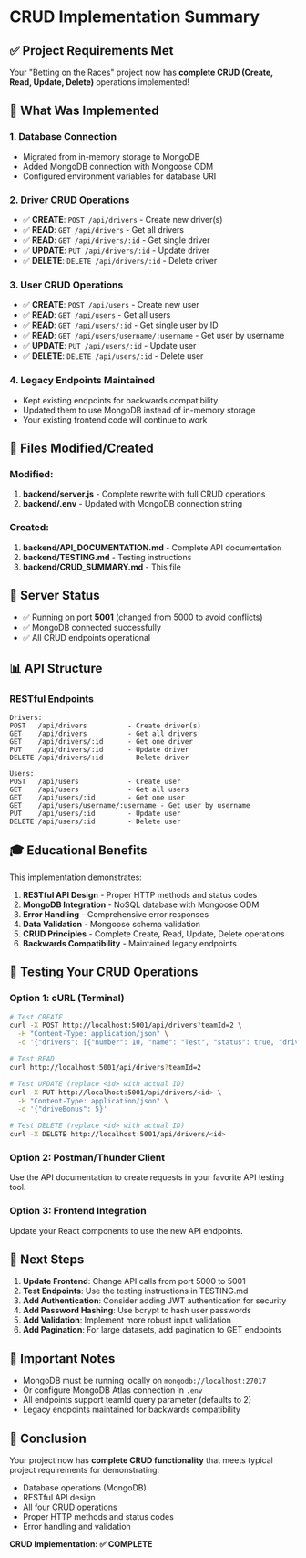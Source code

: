 # CRUD Implementation Summary

## ✅ Project Requirements Met

Your "Betting on the Races" project now has **complete CRUD (Create, Read, Update, Delete)** operations implemented!

## 🎯 What Was Implemented

### 1. **Database Connection**
- Migrated from in-memory storage to MongoDB
- Added MongoDB connection with Mongoose ODM
- Configured environment variables for database URI

### 2. **Driver CRUD Operations**
- ✅ **CREATE**: `POST /api/drivers` - Create new driver(s)
- ✅ **READ**: `GET /api/drivers` - Get all drivers
- ✅ **READ**: `GET /api/drivers/:id` - Get single driver
- ✅ **UPDATE**: `PUT /api/drivers/:id` - Update driver
- ✅ **DELETE**: `DELETE /api/drivers/:id` - Delete driver

### 3. **User CRUD Operations**
- ✅ **CREATE**: `POST /api/users` - Create new user
- ✅ **READ**: `GET /api/users` - Get all users
- ✅ **READ**: `GET /api/users/:id` - Get single user by ID
- ✅ **READ**: `GET /api/users/username/:username` - Get user by username
- ✅ **UPDATE**: `PUT /api/users/:id` - Update user
- ✅ **DELETE**: `DELETE /api/users/:id` - Delete user

### 4. **Legacy Endpoints Maintained**
- Kept existing endpoints for backwards compatibility
- Updated them to use MongoDB instead of in-memory storage
- Your existing frontend code will continue to work

## 📁 Files Modified/Created

### Modified:
1. **backend/server.js** - Complete rewrite with full CRUD operations
2. **backend/.env** - Updated with MongoDB connection string

### Created:
1. **backend/API_DOCUMENTATION.md** - Complete API documentation
2. **backend/TESTING.md** - Testing instructions
3. **backend/CRUD_SUMMARY.md** - This file

## 🚀 Server Status
- ✅ Running on port **5001** (changed from 5000 to avoid conflicts)
- ✅ MongoDB connected successfully
- ✅ All CRUD endpoints operational

## 📊 API Structure

### RESTful Endpoints
```
Drivers:
POST   /api/drivers          - Create driver(s)
GET    /api/drivers          - Get all drivers
GET    /api/drivers/:id      - Get one driver
PUT    /api/drivers/:id      - Update driver
DELETE /api/drivers/:id      - Delete driver

Users:
POST   /api/users            - Create user
GET    /api/users            - Get all users
GET    /api/users/:id        - Get one user
GET    /api/users/username/:username - Get user by username
PUT    /api/users/:id        - Update user
DELETE /api/users/:id        - Delete user
```

## 🎓 Educational Benefits

This implementation demonstrates:
1. **RESTful API Design** - Proper HTTP methods and status codes
2. **MongoDB Integration** - NoSQL database with Mongoose ODM
3. **Error Handling** - Comprehensive error responses
4. **Data Validation** - Mongoose schema validation
5. **CRUD Principles** - Complete Create, Read, Update, Delete operations
6. **Backwards Compatibility** - Maintained legacy endpoints

## 🧪 Testing Your CRUD Operations

### Option 1: cURL (Terminal)
```bash
# Test CREATE
curl -X POST http://localhost:5001/api/drivers?teamId=2 \
  -H "Content-Type: application/json" \
  -d '{"drivers": [{"number": 10, "name": "Test", "status": true, "driveBonus": 2}]}'

# Test READ
curl http://localhost:5001/api/drivers?teamId=2

# Test UPDATE (replace <id> with actual ID)
curl -X PUT http://localhost:5001/api/drivers/<id> \
  -H "Content-Type: application/json" \
  -d '{"driveBonus": 5}'

# Test DELETE (replace <id> with actual ID)
curl -X DELETE http://localhost:5001/api/drivers/<id>
```

### Option 2: Postman/Thunder Client
Use the API documentation to create requests in your favorite API testing tool.

### Option 3: Frontend Integration
Update your React components to use the new API endpoints.

## 🔧 Next Steps

1. **Update Frontend**: Change API calls from port 5000 to 5001
2. **Test Endpoints**: Use the testing instructions in TESTING.md
3. **Add Authentication**: Consider adding JWT authentication for security
4. **Add Password Hashing**: Use bcrypt to hash user passwords
5. **Add Validation**: Implement more robust input validation
6. **Add Pagination**: For large datasets, add pagination to GET endpoints

## 📝 Important Notes

- MongoDB must be running locally on `mongodb://localhost:27017`
- Or configure MongoDB Atlas connection in `.env`
- All endpoints support teamId query parameter (defaults to 2)
- Legacy endpoints maintained for backwards compatibility

## 🎉 Conclusion

Your project now has **complete CRUD functionality** that meets typical project requirements for demonstrating:
- Database operations (MongoDB)
- RESTful API design
- All four CRUD operations
- Proper HTTP methods and status codes
- Error handling and validation

**CRUD Implementation: ✅ COMPLETE**
